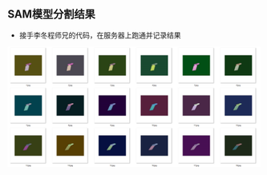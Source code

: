 ﻿## SAM模型分割结果

 - 接手李冬程师兄的代码，在服务器上跑通并记录结果
 
![输入图片说明](2024/2024.10.23/img/177f0b32-0036-47b2-8940-33fa0e437159.png)
 

